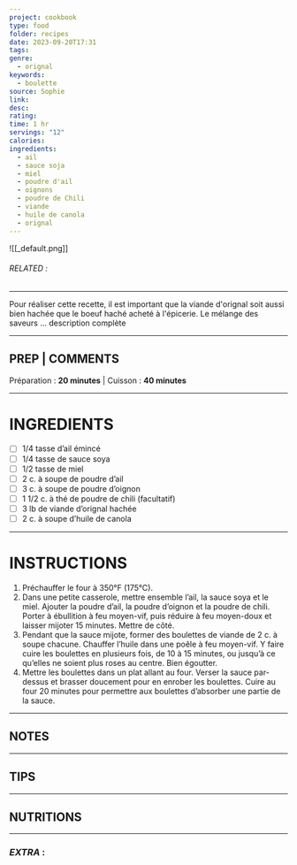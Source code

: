 ```yaml
---
project: cookbook
type: food
folder: recipes
date: 2023-09-20T17:31
tags: 
genre:
  - orignal
keywords:
  - boulette
source: Sophie
link: 
desc: 
rating: 
time: 1 hr
servings: "12"
calories: 
ingredients:
  - ail
  - sauce soja
  - miel
  - poudre d'ail
  - oignons
  - poudre de Chili
  - viande
  - huile de canola
  - orignal
---
```


![[_default.png]]
###### *RELATED* : 
---
Pour réaliser cette recette, il est important que la viande d'orignal soit aussi bien hachée que le boeuf haché acheté à l'épicerie. Le mélange des saveurs ... description complète

---
## PREP | COMMENTS

Préparation : **20 minutes** | Cuisson : **40 minutes**

---
# INGREDIENTS

- [ ] 1/4 tasse d’ail émincé
- [ ] 1/4 tasse de sauce soya
- [ ] 1/2 tasse de miel
- [ ] 2 c. à soupe de poudre d’ail
- [ ] 3 c. à soupe de poudre d’oignon
- [ ] 1 1/2 c. à thé de poudre de chili (facultatif)
- [ ] 3 lb de viande d’orignal hachée
- [ ] 2 c. à soupe d’huile de canola

---
# INSTRUCTIONS

1. Préchauffer le four à 350°F (175°C).
2. Dans une petite casserole, mettre ensemble l’ail, la sauce soya et le miel. Ajouter la poudre d’ail, la poudre d’oignon et la poudre de chili. Porter à ébullition à feu moyen-vif, puis réduire à feu moyen-doux et laisser mijoter 15 minutes. Mettre de côté.
3. Pendant que la sauce mijote, former des boulettes de viande de 2 c. à soupe chacune. Chauffer l’huile dans une poêle à feu moyen-vif. Y faire cuire les boulettes en plusieurs fois, de 10 à 15 minutes, ou jusqu’à ce qu’elles ne soient plus roses au centre. Bien égoutter.
4. Mettre les boulettes dans un plat allant au four. Verser la sauce par-dessus et brasser doucement pour en enrober les boulettes. Cuire au four 20 minutes pour permettre aux boulettes d’absorber une partie de la sauce.

---
## NOTES



---
## TIPS



---
## NUTRITIONS



---
### *EXTRA* :



